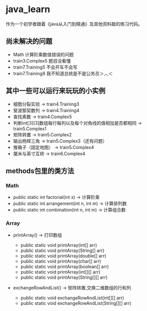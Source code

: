 # java_learn

作为一个初学者跟着《java从入门到精通》及其他资料敲的练习代码。

## 尚未解决的问题

- Math 计算阶乘数值错误的问题
- train3.Complex5 题目没看懂
- train7.Training5 不会开车不会写
- train7.Training8 我不知道总统是不是公务员＞︿＜

## 其中一些可以运行来玩玩的小实例

- 细胞分裂实验 -> train4.Training3
- 斐波那契数列 -> train4.Training4
- 查找素数 -> train4.Complex5
- 判断int[3][3]数组每行每列以及每个对角线的值相加是否都相同 -> train5.Complex1
- 矩阵转置 -> train5.Complex2
- 输出杨辉三角 -> train5.Complex3（还有问题）
- 推箱子（固定地图） -> train5.Complex4
- 厘米与英寸互转 -> train6.Complex4

## methods包里的类方法

### Math

- public static int factorial(int x) -> 计算阶乘
- public static int arrangement(int n, int m) -> 计算排列数
- public static int combination(int n, int m) -> 计算组合数

### Array

- printArray() -> 打印数组
    - public static void printArray(int[] arr)
    - public static void printArray(String[] arr)
    - public static void printArray(double[] arr)
    - public static void printArray(char[] arr)
    - public static void printArray(boolean[] arr)
    - public static void printArray(int[][] arr)
    - public static void printArray(String[][] arr)

- exchangeRowAndList() -> 矩阵转置,交换二维数组的行和列
    - public static void exchangeRowAndList(int[][] arr)
    - public static void exchangeRowAndList(String[][] arr)
